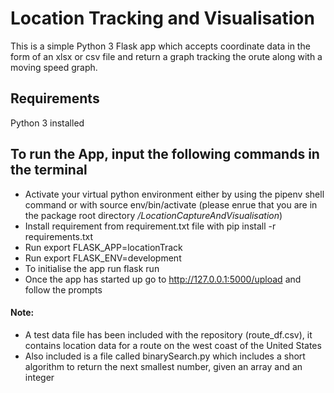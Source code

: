 # Location Tracking and Visualisation

This is a simple Python 3 Flask app which accepts coordinate data in the form of an xlsx or csv file and return a graph tracking the orute along with a moving speed graph.

## Requirements
Python 3 installed


## To run the App, input the following commands in the terminal
* Activate your virtual python environment either by using the pipenv shell command or with source env/bin/activate (please enrue that you are in the package root directory _/LocationCaptureAndVisualisation_)
* Install requirement from requirement.txt file with pip install -r requirements.txt
* Run export FLASK_APP=locationTrack 
* Run export FLASK_ENV=development
* To initialise the app run flask run
* Once the app has started up go to http://127.0.0.1:5000/upload and follow the prompts


#### Note:
* A test data file has been included with the repository (route_df.csv), it contains location data for a route on the west coast of the United States
* Also included is a file called binarySearch.py which includes a short algorithm to return the next smallest number, given an array and an integer